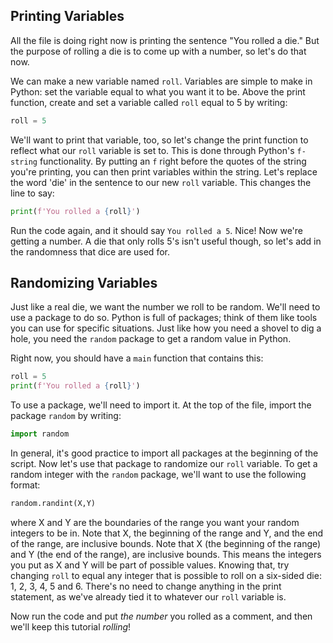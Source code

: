 ## Printing Variables

All the file is doing right now is printing the sentence "You rolled a die." But the purpose of rolling a die is to come up with a number, so let's do that now. 

We can  make a new variable named `roll`. Variables are simple to make in Python: set the variable equal to what you want it to be. Above the print function, create and set a variable called `roll` equal to 5 by writing:

```python
roll = 5
```

We'll want to print that variable, too, so let's change the print function to reflect what our `roll` variable is set to. This is done through Python's `f-string` functionality. By putting an `f` right before the quotes of the string you're printing, you can then print variables within the string. Let's replace the word 'die' in the sentence to our new `roll` variable. This changes the line to say:

```python
print(f'You rolled a {roll}')
```

Run the code again, and it should say `You rolled a 5`. Nice! Now we're getting a number. A die that only rolls 5's isn't useful though, so let's add in the randomness that dice are used for.


## Randomizing Variables


Just like a real die, we want the number we roll to be random. We'll need to use a package to do so. Python is full of packages; think of them like tools you can use for specific situations. Just like how you need a shovel to dig a hole, you need the `random` package to get a random value in Python.

Right now, you should have a `main` function that contains this:

```python
roll = 5
print(f'You rolled a {roll}')
```

To use a package, we'll need to import it. At the top of the file, import the package `random` by writing:

```python
import random 
```

In general, it's good practice to import all packages at the beginning of the script. Now let's use that package to randomize our `roll` variable. To get a random integer with the `random` package, we'll want to use the following format:

```python
random.randint(X,Y)
```

where X and Y are the boundaries of the range you want your random integers to be in. Note that X, the beginning of the range and Y, and the end of the range, are inclusive bounds. Note that X (the beginning of the range) and Y (the end of the range), are inclusive bounds. This means the integers you put as X and Y will be part of possible values. Knowing that, try changing `roll` to equal any integer that is possible to roll on a six-sided die: 1, 2, 3, 4, 5 and 6. There's no need to change anything in the print statement, as we've already tied it to whatever our `roll` variable is. 

Now run the code and put *the number* you rolled as a comment, and then we'll keep this tutorial *rolling*!